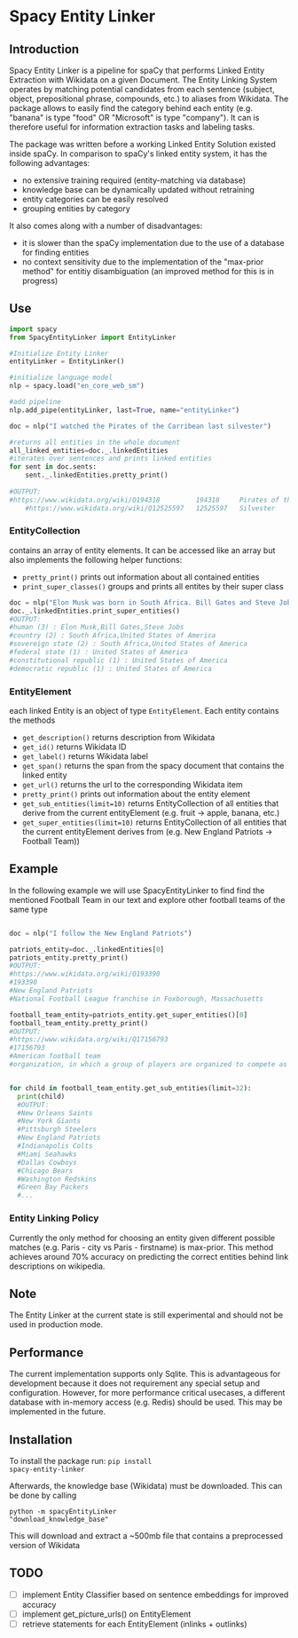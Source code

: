 # Spacy Entity Linker

## Introduction
Spacy Entity Linker is a pipeline for spaCy that performs Linked Entity Extraction with Wikidata on 
a given Document.
The Entity Linking System operates by matching potential candidates from each sentence
 (subject, object, prepositional phrase, compounds, etc.) to aliases 
from Wikidata. The package allows to easily find the category behind each entity (e.g. "banana" is type "food" OR "Microsoft" is type "company"). It can 
is therefore useful for information extraction tasks and labeling tasks.

The package was written before a working Linked Entity Solution existed inside spaCy. In comparison to spaCy's linked entity system, it has the following advantages:
- no extensive training required (entity-matching via database)
- knowledge base can be dynamically updated without retraining
- entity categories can be easily resolved
- grouping entities by category

It also comes along with a number of disadvantages:
- it is slower than the spaCy implementation due to the use of a database for finding entities
- no context sensitivity due to the implementation of the "max-prior method" for entitiy disambiguation (an improved method for this is in progress)


## Use
```python
import spacy
from SpacyEntityLinker import EntityLinker

#Initialize Entity Linker
entityLinker = EntityLinker()

#initialize language model
nlp = spacy.load("en_core_web_sm")

#add pipeline
nlp.add_pipe(entityLinker, last=True, name="entityLinker")

doc = nlp("I watched the Pirates of the Carribean last silvester")

#returns all entities in the whole document
all_linked_entities=doc._.linkedEntities
#iterates over sentences and prints linked entities
for sent in doc.sents:
    sent._.linkedEntities.pretty_print()
    
#OUTPUT:
#https://www.wikidata.org/wiki/Q194318         194318     Pirates of the Caribbean        Series of fantasy adventure films                                                                   
    #https://www.wikidata.org/wiki/Q12525597   12525597   Silvester                       the day celebrated on 31 December (Roman Catholic Church) or 2 January (Eastern Orthodox Churches)                

```

### EntityCollection
contains an array of entity elements. It can be accessed like an array but also implements the following 
helper functions:
- <code>pretty_print()</code> prints out information about all contained entities
- <code>print_super_classes()</code> groups and prints all entites by their super class

```python
doc = nlp("Elon Musk was born in South Africa. Bill Gates and Steve Jobs come from the United States")
doc._.linkedEntities.print_super_entities()
#OUTPUT:
#human (3) : Elon Musk,Bill Gates,Steve Jobs
#country (2) : South Africa,United States of America
#sovereign state (2) : South Africa,United States of America
#federal state (1) : United States of America
#constitutional republic (1) : United States of America
#democratic republic (1) : United States of America
```
### EntityElement
each linked Entity is an object of type <code>EntityElement</code>. Each entity contains the methods

- <code>get_description()</code> returns description from Wikidata
- <code>get_id()</code> returns Wikidata ID
- <code>get_label()</code> returns Wikidata label
- <code>get_span()</code> returns the span from the spacy document that contains the linked entity
- <code>get_url()</code> returns the url to the corresponding Wikidata item
- <code>pretty_print()</code> prints out information about the entity element
- <code>get_sub_entities(limit=10)</code> returns EntityCollection of all entities that derive from the current entityElement (e.g. fruit -> apple, banana, etc.)
- <code>get_super_entities(limit=10)</code> returns EntityCollection of all entities that the current entityElement derives from (e.g. New England Patriots -> Football Team))

## Example
In the following example we will use SpacyEntityLinker to find find the mentioned Football Team in our text
and explore other football teams of the same type

```python

doc = nlp("I follow the New England Patriots")

patriots_entity=doc._.linkedEntities[0]
patriots_entity.pretty_print()
#OUTPUT:
#https://www.wikidata.org/wiki/Q193390
#193390     
#New England Patriots            
#National Football League franchise in Foxborough, Massachusetts                    

football_team_entity=patriots_entity.get_super_entities()[0]
football_team_entity.pretty_print()
#OUTPUT:
#https://www.wikidata.org/wiki/Q17156793   
#17156793   
#American football team          
#organization, in which a group of players are organized to compete as a team in American football   


for child in football_team_entity.get_sub_entities(limit=32):
  print(child)
  #OUTPUT:
  #New Orleans Saints
  #New York Giants
  #Pittsburgh Steelers
  #New England Patriots
  #Indianapolis Colts
  #Miami Seahawks
  #Dallas Cowboys
  #Chicago Bears
  #Washington Redskins
  #Green Bay Packers
  #...
```

### Entity Linking Policy
Currently the only method for choosing an entity given different possible matches (e.g. Paris - city vs Paris - firstname) is max-prior. This method achieves around 70% accuracy on predicting
the correct entities behind link descriptions on wikipedia.

## Note
The Entity Linker at the current state is still experimental and should not be used in production mode.

## Performance
The current implementation supports only Sqlite. This is advantageous for development because 
it does not requirement any special setup and configuration. However, for more performance critical usecases, a different
database with in-memory access (e.g. Redis) should be used. This may be implemented in the future.

## Installation

To install the package run: <code>pip install spacy-entity-linker</code>

Afterwards, the knowledge base (Wikidata) must be downloaded. This can be done by calling 

<code>python -m spacyEntityLinker "download_knowledge_base"</code>

This will download and extract a ~500mb file that contains a preprocessed version of Wikidata

## TODO
- [ ] implement Entity Classifier based on sentence embeddings for improved accuracy 
- [ ] implement get_picture_urls() on EntityElement
- [ ] retrieve statements for each EntityElement (inlinks + outlinks)
